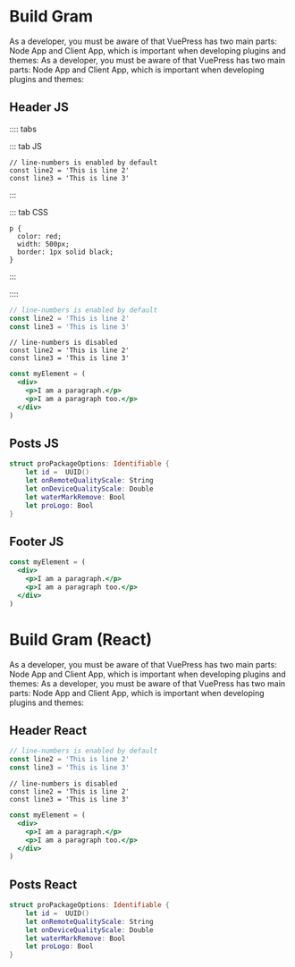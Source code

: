 # Build Gram

As a developer, you must be aware of that VuePress has two main parts: Node App and Client App, which is important when developing plugins and themes:
As a developer, you must be aware of that VuePress has two main parts: Node App and Client App, which is important when developing plugins and themes:

## Header JS

:::: tabs

::: tab JS

```js:no-line-numbers
// line-numbers is enabled by default
const line2 = 'This is line 2'
const line3 = 'This is line 3'
```

:::

::: tab CSS

```css:no-line-numbers
p {
  color: red;
  width: 500px;
  border: 1px solid black;
}
```

:::

::::

```ts
// line-numbers is enabled by default
const line2 = 'This is line 2'
const line3 = 'This is line 3'
```

```ts:no-line-numbers
// line-numbers is disabled
const line2 = 'This is line 2'
const line3 = 'This is line 3'
```

```jsx
const myElement = (
  <div>
    <p>I am a paragraph.</p>
    <p>I am a paragraph too.</p>
  </div>
)
```

## Posts JS

```swift
struct proPackageOptions: Identifiable {
    let id =  UUID()
    let onRemoteQualityScale: String
    let onDeviceQualityScale: Double
    let waterMarkRemove: Bool
    let proLogo: Bool
}
```

## Footer JS

```jsx
const myElement = (
  <div>
    <p>I am a paragraph.</p>
    <p>I am a paragraph too.</p>
  </div>
)
```

# Build Gram (React)

As a developer, you must be aware of that VuePress has two main parts: Node App and Client App, which is important when developing plugins and themes:
As a developer, you must be aware of that VuePress has two main parts: Node App and Client App, which is important when developing plugins and themes:

## Header React

```ts
// line-numbers is enabled by default
const line2 = 'This is line 2'
const line3 = 'This is line 3'
```

```ts:no-line-numbers
// line-numbers is disabled
const line2 = 'This is line 2'
const line3 = 'This is line 3'
```

```jsx
const myElement = (
  <div>
    <p>I am a paragraph.</p>
    <p>I am a paragraph too.</p>
  </div>
)
```

## Posts React

```swift
struct proPackageOptions: Identifiable {
    let id =  UUID()
    let onRemoteQualityScale: String
    let onDeviceQualityScale: Double
    let waterMarkRemove: Bool
    let proLogo: Bool
}
```
